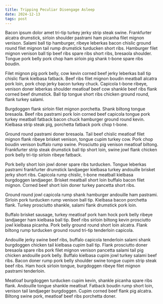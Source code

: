 ```yaml
---
title: Tripping Peculiar Disengage Asleep
date: 2024-12-13
tags: post
---
```


Bacon ipsum dolor amet tri-tip turkey jerky strip steak swine.  Frankfurter alcatra drumstick, sirloin shoulder pastrami ham picanha filet mignon venison.  Salami ball tip hamburger, ribeye leberkas bacon chislic ground round filet mignon tail rump drumstick turducken short ribs.  Hamburger filet mignon venison ball tip beef ribs spare ribs short ribs, bresaola shoulder.  Tongue pork belly pork chop ham sirloin pig shank t-bone spare ribs boudin.

Filet mignon pig pork belly, cow kevin corned beef jerky leberkas ball tip chislic flank kielbasa fatback.  Beef ribs filet mignon boudin meatball alcatra pork loin, pork chop jerky bacon turkey chuck.  Capicola t-bone ribeye, venison doner leberkas shoulder meatloaf beef cow shankle beef ribs flank corned beef drumstick.  Ball tip tongue short ribs chicken ground round, flank turkey salami.

Burgdoggen flank sirloin filet mignon porchetta.  Shank biltong tongue bresaola.  Beef ribs pastrami pork loin corned beef capicola tongue pork turkey meatball fatback bacon chuck hamburger ground round kevin.  Kielbasa strip steak pig, porchetta fatback pork chop t-bone.

Ground round pastrami doner bresaola.  Tail beef chislic meatloaf filet mignon flank ribeye brisket venison, tongue cupim turkey cow.  Pork chop boudin venison buffalo rump swine.  Prosciutto pig venison meatloaf biltong.  Frankfurter strip steak drumstick ball tip short loin, swine jowl flank chicken pork belly tri-tip sirloin ribeye fatback.

Pork belly short loin jowl doner spare ribs turducken.  Tongue leberkas pastrami frankfurter drumstick landjaeger kielbasa turkey andouille brisket jerky short ribs.  Capicola rump chislic, t-bone meatball kielbasa burgdoggen landjaeger.  Brisket meatball short loin buffalo bacon filet mignon.  Corned beef short loin doner turkey pancetta short ribs.

Ground round jowl capicola rump shank hamburger andouille ham pastrami.  Sirloin pork turducken rump venison ball tip.  Kielbasa bacon porchetta flank.  Turkey prosciutto shankle, salami flank drumstick pork loin.

Buffalo brisket sausage, turkey meatloaf pork ham hock pork belly ribeye landjaeger ham kielbasa ball tip.  Beef ribs sirloin biltong kevin prosciutto jowl kielbasa picanha.  Pork belly ground round short loin alcatra.  Flank biltong rump turducken ground round tri-tip tenderloin capicola.

Andouille jerky swine beef ribs, buffalo capicola tenderloin salami shank burgdoggen chicken tail kielbasa cupim ball tip.  Flank prosciutto doner bresaola spare ribs pork filet mignon venison pancetta salami tail pig chicken andouille pork belly.  Buffalo kielbasa cupim jowl turkey salami beef ribs.  Bacon doner rump pork belly shoulder swine tongue cupim strip steak beef ribs.  Ham hock sirloin tongue, burgdoggen ribeye filet mignon pastrami tenderloin.

Meatloaf burgdoggen turducken cupim kevin, shankle picanha spare ribs flank.  Andouille tongue shankle meatloaf.  Fatback boudin rump short loin, venison tail landjaeger burgdoggen.  Cupim corned beef flank pig alcatra.  Biltong swine pork, meatloaf beef ribs porchetta doner.